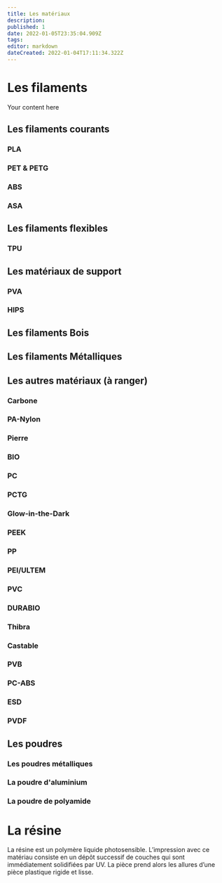 ```yaml
---
title: Les matériaux
description: 
published: 1
date: 2022-01-05T23:35:04.909Z
tags: 
editor: markdown
dateCreated: 2022-01-04T17:11:34.322Z
---
```


# Les filaments
Your content here
## Les filaments courants
### PLA 
### PET & PETG
### ABS
### ASA

## Les filaments flexibles
### TPU

## Les matériaux de support
### PVA
### HIPS

## Les filaments Bois
## Les filaments Métalliques

## Les autres matériaux (à ranger)

### Carbone
### PA-Nylon

### Pierre
### BIO
### PC
### PCTG
### Glow-in-the-Dark

### PEEK
### PP
### PEI/ULTEM
### PVC
### DURABIO
### Thibra
### Castable
### PVB
### PC-ABS
### ESD
### PVDF

## Les poudres
### Les poudres métalliques
### La poudre d'aluminium
### La poudre de polyamide

# La résine
La résine est un polymère liquide photosensible. L’impression avec ce matériau consiste en un dépôt successif de couches qui sont immédiatement solidifiées par UV. La pièce prend alors les allures d’une pièce plastique rigide et lisse.
